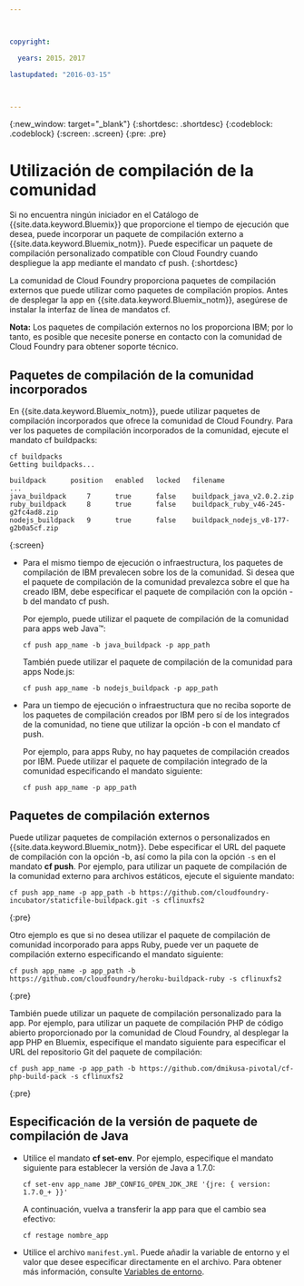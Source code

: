 ```yaml
---



copyright:

  years: 2015，2017

lastupdated: "2016-03-15"



---
```


{:new_window: target="_blank"}
{:shortdesc: .shortdesc}
{:codeblock: .codeblock}
{:screen: .screen}
{:pre: .pre}

# Utilización de compilación de la comunidad

Si no encuentra ningún iniciador en el Catálogo de {{site.data.keyword.Bluemix}} que proporcione
el tiempo de ejecución que desea, puede incorporar un paquete de compilación externo
a {{site.data.keyword.Bluemix_notm}}. Puede especificar un paquete de compilación personalizado compatible con Cloud Foundry cuando
despliegue la app mediante el mandato cf push.
{:shortdesc}

La comunidad de Cloud Foundry proporciona paquetes de compilación externos que puede utilizar como paquetes de compilación propios. Antes de desplegar la
app en {{site.data.keyword.Bluemix_notm}},
asegúrese de instalar la interfaz de línea de mandatos cf.

**Nota:** Los paquetes de compilación externos no los proporciona IBM; por lo tanto, es posible que necesite ponerse en contacto con la comunidad de Cloud Foundry para obtener soporte técnico.

## Paquetes de compilación de la comunidad incorporados

En {{site.data.keyword.Bluemix_notm}},
puede utilizar paquetes de compilación incorporados que ofrece la comunidad de Cloud Foundry. Para ver los paquetes de compilación incorporados de la comunidad, ejecute el mandato cf buildpacks:

```
cf buildpacks
Getting buildpacks...

buildpack      position   enabled   locked   filename
...
java_buildpack     7      true      false    buildpack_java_v2.0.2.zip
ruby_buildpack     8      true      false    buildpack_ruby_v46-245-g2fc4ad8.zip
nodejs_buildpack   9      true      false    buildpack_nodejs_v8-177-g2b0a5cf.zip
```
{:screen}

<ul>

<li>
Para el mismo tiempo de ejecución o infraestructura, los paquetes de compilación de IBM
prevalecen sobre los de la comunidad. Si desea que el paquete de compilación de la comunidad prevalezca sobre el que ha creado IBM, debe especificar el paquete de compilación
con la opción -b del mandato cf push.
<p>Por ejemplo, puede utilizar el paquete de compilación de la comunidad para apps web Java™:</p>
<pre class="pre"><code>cf push app_name -b java_buildpack -p app_path</code></pre>
<p>También puede utilizar el paquete de compilación de la comunidad para apps Node.js:</p>
<pre class="pre"><code>cf push app_name -b nodejs_buildpack -p app_path</code></pre>
</li>

<li>
<p>Para un tiempo de ejecución o infraestructura que no reciba soporte de los paquetes de compilación creados por IBM pero sí de los integrados de la comunidad, no tiene que utilizar la opción -b con el mandato cf push.</p><p>Por ejemplo, para apps Ruby, no hay paquetes de compilación creados por IBM. Puede utilizar el paquete de compilación integrado de la comunidad especificando
el mandato siguiente:</p>
<pre class="pre"><code>cf push app_name -p app_path</code></pre>
</li>
</ul>

## Paquetes de compilación externos

Puede utilizar paquetes de compilación externos o personalizados en {{site.data.keyword.Bluemix_notm}}. Debe especificar el URL del paquete de compilación con la opción -b, así como la pila con la opción `-s` en el mandato **cf push**. Por ejemplo, para utilizar un paquete de compilación de la comunidad externo para archivos estáticos, ejecute el siguiente mandato:

```
cf push app_name -p app_path -b https://github.com/cloudfoundry-incubator/staticfile-buildpack.git -s cflinuxfs2
```
{:pre}

Otro ejemplo
es que si no desea utilizar el paquete de compilación de comunidad incorporado
para apps Ruby, puede ver un paquete de compilación externo especificando el mandato siguiente:

```
cf push app_name -p app_path -b https://github.com/cloudfoundry/heroku-buildpack-ruby -s cflinuxfs2
```
{:pre}

También
puede utilizar un paquete de compilación personalizado para la app. Por ejemplo, para utilizar un paquete de compilación PHP de código abierto proporcionado por la comunidad de Cloud Foundry, al desplegar la app PHP
en Bluemix, especifique el mandato siguiente para especificar el URL del repositorio Git del
paquete de compilación:

```
cf push app_name -p app_path -b https://github.com/dmikusa-pivotal/cf-php-build-pack -s cflinuxfs2
```
{:pre}

## Especificación de la versión de paquete de compilación de Java

<ul>
<li>
Utilice el mandato <strong>cf set-env</strong>. Por ejemplo, especifique el mandato siguiente para establecer la versión de Java a 1.7.0:
<pre class="pre"><code>cf set-env app_name JBP_CONFIG_OPEN_JDK_JRE &apos;{jre: { version: 1.7.0_+ }}&apos;</code></pre>
<p>A continuación,
vuelva a transferir la app para que el cambio sea efectivo:</p>
<pre class="pre"><code>cf restage nombre_app</code></pre>
</li>
<li>
Utilice el archivo <code>manifest.yml</code>. Puede añadir la variable
de entorno y el valor que desee especificar directamente
en el archivo. Para obtener más información, consulte <a href="https://docs.cloudfoundry.org/devguide/deploy-apps/manifest.html#env-block">Variables de entorno</a>.</li></ul>
